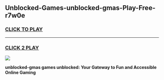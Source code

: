 
## Unblocked-Games-unblocked-gmas-Play-Free-r7w0e
<h3>
<a href="https://premium76.site?title=unblocked-gmas&ref=18A1">CLICK TO PLAY</a></h3>
<hr>

<h3>
<a href="https://premium76.site?title=unblocked-gmas&ref=18A1">CLICK 2 PLAY</a>
  
</h3>

<a href="https://premium76.site?title=unblocked-gmas&ref=18A1"><img src="https://clearcache.store/games.png"></a>


**unblocked-gmas games unblocked: Your Gateway to Fun and Accessible Online Gaming**
